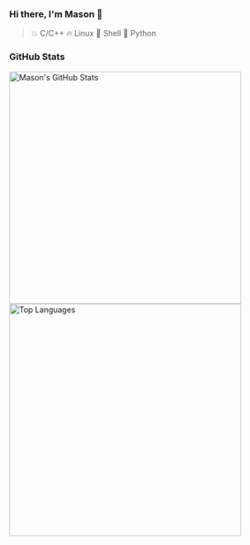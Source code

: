 ### Hi there, I'm Mason 👋

> 💥 C/C++
> 🔥 Linux
> 🌙 Shell
> 🌟 Python

### GitHub Stats

<img src="https://github-readme-stats.vercel.app/api?username=MasonCodingHere&show_icons=true&theme=ambient_gradient&hide=prs,issues,contribs&line_height=36.5" alt="Mason's GitHub Stats" style="width: 420px;" /> <img src="https://github-readme-stats.vercel.app/api/top-langs/?username=MasonCodingHere&hide=html&layout=compact&theme=ambient_gradient&card_width=420" alt="Top Languages" style="width:420px;" />
